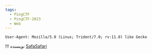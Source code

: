 ```yaml
---
tags:
  - PingCTF
  - PingCTF-2023
  - Web
---
```


`User-Agent: Mozilla/5.0 (Linux; Trident/7.0; rv:11.0) like Gecko`

!!! نویسنده
    [SafaSafari](https://twitter.com/SafaSafari3)

